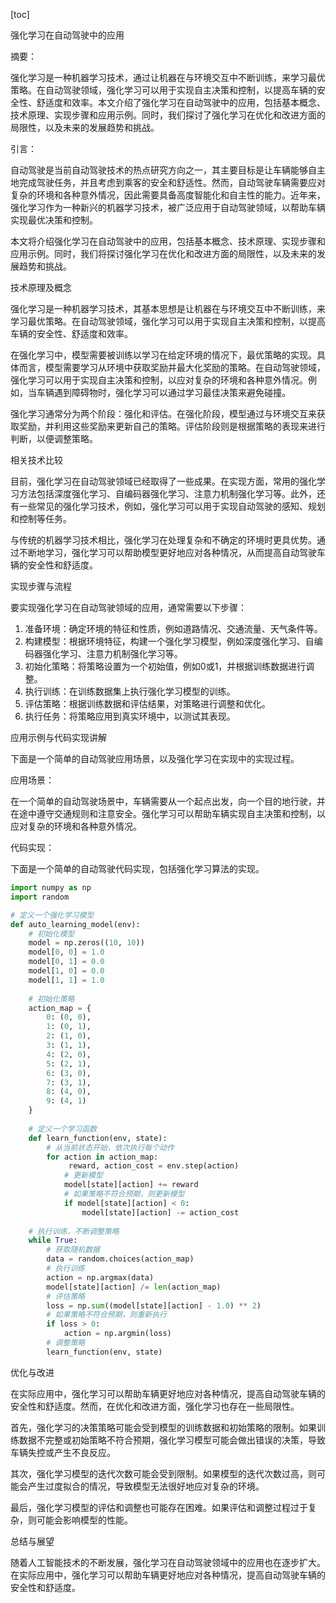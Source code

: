 
[toc]                    
                
                
强化学习在自动驾驶中的应用

摘要：

强化学习是一种机器学习技术，通过让机器在与环境交互中不断训练，来学习最优策略。在自动驾驶领域，强化学习可以用于实现自主决策和控制，以提高车辆的安全性、舒适度和效率。本文介绍了强化学习在自动驾驶中的应用，包括基本概念、技术原理、实现步骤和应用示例。同时，我们探讨了强化学习在优化和改进方面的局限性，以及未来的发展趋势和挑战。

引言：

自动驾驶是当前自动驾驶技术的热点研究方向之一，其主要目标是让车辆能够自主地完成驾驶任务，并且考虑到乘客的安全和舒适性。然而，自动驾驶车辆需要应对复杂的环境和各种意外情况，因此需要具备高度智能化和自主性的能力。近年来，强化学习作为一种新兴的机器学习技术，被广泛应用于自动驾驶领域，以帮助车辆实现最优决策和控制。

本文将介绍强化学习在自动驾驶中的应用，包括基本概念、技术原理、实现步骤和应用示例。同时，我们将探讨强化学习在优化和改进方面的局限性，以及未来的发展趋势和挑战。

技术原理及概念

强化学习是一种机器学习技术，其基本思想是让机器在与环境交互中不断训练，来学习最优策略。在自动驾驶领域，强化学习可以用于实现自主决策和控制，以提高车辆的安全性、舒适度和效率。

在强化学习中，模型需要被训练以学习在给定环境的情况下，最优策略的实现。具体而言，模型需要学习从环境中获取奖励并最大化奖励的策略。在自动驾驶领域，强化学习可以用于实现自主决策和控制，以应对复杂的环境和各种意外情况。例如，当车辆遇到障碍物时，强化学习可以通过学习最佳决策来避免碰撞。

强化学习通常分为两个阶段：强化和评估。在强化阶段，模型通过与环境交互来获取奖励，并利用这些奖励来更新自己的策略。评估阶段则是根据策略的表现来进行判断，以便调整策略。

相关技术比较

目前，强化学习在自动驾驶领域已经取得了一些成果。在实现方面，常用的强化学习方法包括深度强化学习、自编码器强化学习、注意力机制强化学习等。此外，还有一些常见的强化学习技术，例如，强化学习可以用于实现自动驾驶的感知、规划和控制等任务。

与传统的机器学习技术相比，强化学习在处理复杂和不确定的环境时更具优势。通过不断地学习，强化学习可以帮助模型更好地应对各种情况，从而提高自动驾驶车辆的安全性和舒适度。

实现步骤与流程

要实现强化学习在自动驾驶领域的应用，通常需要以下步骤：

1. 准备环境：确定环境的特征和性质，例如道路情况、交通流量、天气条件等。
2. 构建模型：根据环境特征，构建一个强化学习模型，例如深度强化学习、自编码器强化学习、注意力机制强化学习等。
3. 初始化策略：将策略设置为一个初始值，例如0或1，并根据训练数据进行调整。
4. 执行训练：在训练数据集上执行强化学习模型的训练。
5. 评估策略：根据训练数据和评估结果，对策略进行调整和优化。
6. 执行任务：将策略应用到真实环境中，以测试其表现。

应用示例与代码实现讲解

下面是一个简单的自动驾驶应用场景，以及强化学习在实现中的实现过程。

应用场景：

在一个简单的自动驾驶场景中，车辆需要从一个起点出发，向一个目的地行驶，并在途中遵守交通规则和注意安全。强化学习可以帮助车辆实现自主决策和控制，以应对复杂的环境和各种意外情况。

代码实现：

下面是一个简单的自动驾驶代码实现，包括强化学习算法的实现。

```python
import numpy as np
import random

# 定义一个强化学习模型
def auto_learning_model(env):
    # 初始化模型
    model = np.zeros((10, 10))
    model[0, 0] = 1.0
    model[0, 1] = 0.0
    model[1, 0] = 0.0
    model[1, 1] = 1.0
    
    # 初始化策略
    action_map = {
        0: (0, 0),
        1: (0, 1),
        2: (1, 0),
        3: (1, 1),
        4: (2, 0),
        5: (2, 1),
        6: (3, 0),
        7: (3, 1),
        8: (4, 0),
        9: (4, 1)
    }
    
    # 定义一个学习函数
    def learn_function(env, state):
        # 从当前状态开始，依次执行每个动作
        for action in action_map:
             reward, action_cost = env.step(action)
            # 更新模型
            model[state][action] += reward
            # 如果策略不符合预期，则更新模型
            if model[state][action] < 0:
                model[state][action] -= action_cost
            
    # 执行训练，不断调整策略
    while True:
        # 获取随机数据
        data = random.choices(action_map)
        # 执行训练
        action = np.argmax(data)
        model[state][action] /= len(action_map)
        # 评估策略
        loss = np.sum((model[state][action] - 1.0) ** 2)
        # 如果策略不符合预期，则重新执行
        if loss > 0:
            action = np.argmin(loss)
        # 调整策略
        learn_function(env, state)
```

优化与改进

在实际应用中，强化学习可以帮助车辆更好地应对各种情况，提高自动驾驶车辆的安全性和舒适度。然而，在优化和改进方面，强化学习也存在一些局限性。

首先，强化学习的决策策略可能会受到模型的训练数据和初始策略的限制。如果训练数据不完整或初始策略不符合预期，强化学习模型可能会做出错误的决策，导致车辆失控或产生不良反应。

其次，强化学习模型的迭代次数可能会受到限制。如果模型的迭代次数过高，则可能会产生过度拟合的情况，导致模型无法很好地应对复杂的环境。

最后，强化学习模型的评估和调整也可能存在困难。如果评估和调整过程过于复杂，则可能会影响模型的性能。

总结与展望

随着人工智能技术的不断发展，强化学习在自动驾驶领域中的应用也在逐步扩大。在实际应用中，强化学习可以帮助车辆更好地应对各种情况，提高自动驾驶车辆的安全性和舒适度。

